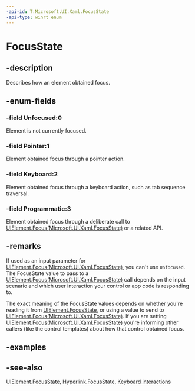 ```yaml
---
-api-id: T:Microsoft.UI.Xaml.FocusState
-api-type: winrt enum
---
```


<!-- Enumeration syntax
public enum Microsoft.UI.Xaml.FocusState : int
-->

# FocusState

## -description

Describes how an element obtained focus.

## -enum-fields

### -field Unfocused:0

Element is not currently focused.

### -field Pointer:1

Element obtained focus through a pointer action.

### -field Keyboard:2

Element obtained focus through a keyboard action, such as tab sequence traversal.

### -field Programmatic:3

Element obtained focus through a deliberate call to [UIElement.Focus(Microsoft.UI.Xaml.FocusState)](uielement_focus_1914077590.md) or a related API.

## -remarks

If used as an input parameter for [UIElement.Focus(Microsoft.UI.Xaml.FocusState)](uielement_focus_1914077590.md), you can't use `Unfocused`. The FocusState value to pass to a [UIElement.Focus(Microsoft.UI.Xaml.FocusState)](uielement_focus_1914077590.md) call depends on the input scenario and which user interaction your control or app code is responding to.

The exact meaning of the FocusState values depends on whether you're reading it from [UIElement.FocusState](uielement_focusstate.md), or using a value to send to [UIElement.Focus(Microsoft.UI.Xaml.FocusState)](uielement_focus_1914077590.md). If you are setting [UIElement.Focus(Microsoft.UI.Xaml.FocusState)](uielement_focus_1914077590.md) you're informing other callers (like the control templates) about how that control obtained focus.

## -examples

## -see-also

[UIElement.FocusState](uielement_focusstate.md), [Hyperlink.FocusState](../microsoft.ui.xaml.documents/hyperlink_focusstate.md), [Keyboard interactions](/windows/uwp/input-and-devices/keyboard-interactions)
